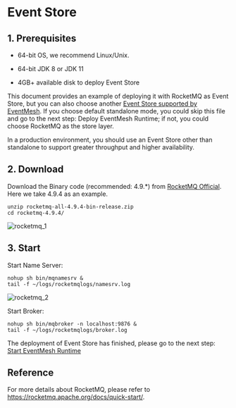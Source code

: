 # Event Store

## 1. Prerequisites

- 64-bit OS, we recommend Linux/Unix.

- 64-bit JDK 8 or JDK 11

- 4GB+ available disk to deploy Event Store

This document provides an example of deploying it with RocketMQ as Event Store, but you can also choose another [Event Store supported by EventMesh](../roadmap.md#event-store-implementation-status). If you choose default standalone mode, you could skip this file and go to the next step: Deploy EventMesh Runtime; if not, you could choose RocketMQ as the store layer.

In a production environment, you should use an Event Store other than standalone to support greater throughput and higher availability.

## 2. Download

Download the Binary code (recommended: 4.9.*) from [RocketMQ Official](https://rocketmq.apache.org/download/). Here we take 4.9.4 as an example.

```
unzip rocketmq-all-4.9.4-bin-release.zip
cd rocketmq-4.9.4/
```

![rocketmq_1](/images/install/rocketmq_1.png)

## 3. Start

Start Name Server:

```console
nohup sh bin/mqnamesrv &
tail -f ~/logs/rocketmqlogs/namesrv.log
```

![rocketmq_2](/images/install/rocketmq_2.png)

Start Broker:

```console
nohup sh bin/mqbroker -n localhost:9876 &
tail -f ~/logs/rocketmqlogs/broker.log
```

The deployment of Event Store has finished, please go to the next step: [Start EventMesh Runtime](./03-runtime.md)

## Reference

For more details about RocketMQ, please refer to https://rocketmq.apache.org/docs/quick-start/.